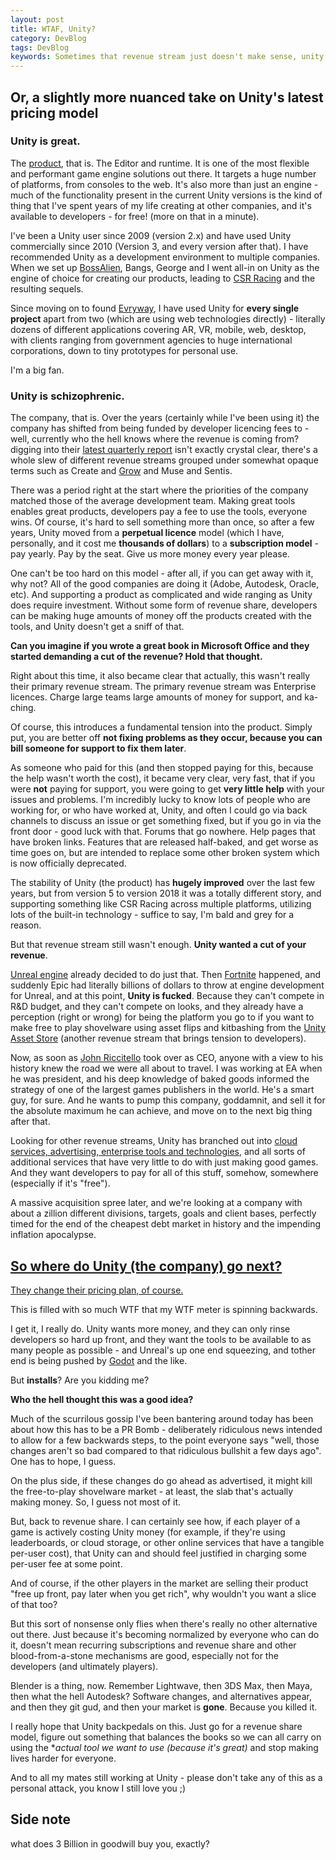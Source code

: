 ```yaml
---
layout: post
title: WTAF, Unity?
category: DevBlog
tags: DevBlog
keywords: Sometimes that revenue stream just doesn't make sense, unity, cashgrab, revenue 
---
```



## Or, a slightly more nuanced take on Unity's latest pricing model

### Unity is great.
The [product](https://unity.com/developer-tools), that is. The Editor and runtime. It is one of the most flexible and performant game engine solutions out there. It targets a huge number of platforms, from consoles to the web. It's also more than just an engine - much of the functionality present in the current Unity versions is the kind of thing that I've spent years of my life creating at other companies, and it's available to developers - for free! (more on that in a minute).

I've been a Unity user since 2009 (version 2.x) and have used Unity commercially since 2010 (Version 3, and every version after that). I have recommended Unity as a development environment to multiple companies. When we set up [BossAlien](https://bossalien.com/), Bangs, George and I went all-in on Unity as the engine of choice for creating our products, leading to [CSR Racing](https://en.wikipedia.org/wiki/CSR_Racing) and the resulting sequels. 

Since moving on to found [Evryway](https://evryway.com), I have used Unity for **every single project** apart from two (which are using web technologies directly) - literally dozens of different applications covering AR, VR, mobile, web, desktop, with clients ranging from government agencies to huge international corporations, down to tiny prototypes for personal use.

I'm a big fan.

### Unity is schizophrenic.
The company, that is. Over the years (certainly while I've been using it) the company has shifted from being funded by developer licencing fees to - well, currently who the hell knows where the revenue is coming from? digging into their [latest quarterly report](https://investors.unity.com/overview/default.aspx) isn't exactly crystal clear, there's a whole slew of different revenue streams grouped under somewhat opaque terms such as Create and [Grow](https://duckduckgo.com/?q=unity+grow) and Muse and Sentis. 

There was a period right at the start where the priorities of the company matched those of the average development team. Making great tools enables great products, developers pay a fee to use the tools, everyone wins.
Of course, it's hard to sell something more than once, so after a few years, Unity moved from a **perpetual licence** model (which I have, personally, and it cost me **thousands of dollars**) to a **subscription model** - pay yearly. Pay by the seat. Give us more money every year please.

One can't be too hard on this model - after all, if you can get away with it, why not? All of the good companies are doing it (Adobe, Autodesk, Oracle, etc). And supporting a product as complicated and wide ranging as Unity does require investment. Without some form of revenue share, developers can be making huge amounts of money off the products created with the tools, and Unity doesn't get a sniff of that.

**Can you imagine if you wrote a great book in Microsoft Office and they started demanding a cut of the revenue? Hold that thought.**

Right about this time, it also became clear that actually, this wasn't really their primary revenue stream. The primary revenue stream was Enterprise licences. Charge large teams large amounts of money for support, and ka-ching. 

Of course, this introduces a fundamental tension into the product. Simply put, you are better off **not fixing problems as they occur, because you can bill someone for support to fix them later**.

As someone who paid for this (and then stopped paying for this, because the help wasn't worth the cost), it became very clear, very fast, that if you were **not** paying for support, you were going to get **very little help** with your issues and problems. I'm incredibly lucky to know lots of people who are working for, or who have worked at, Unity, and often I could go via back channels to discuss an issue or get something fixed, but if you go in via the front door - good luck with that. Forums that go nowhere. Help pages that have broken links. Features that are released half-baked, and get worse as time goes on, but are intended to replace some other broken system which is now officially deprecated.

The stability of Unity (the product) has **hugely improved** over the last few years, but from version 5 to version 2018 it was a totally different story, and supporting something like CSR Racing across multiple platforms, utilizing lots of the built-in technology - suffice to say, I'm bald and grey for a reason.

But that revenue stream still wasn't enough. **Unity wanted a cut of your revenue**.

[Unreal engine](https://www.unrealengine.com/en-US) already decided to do just that. Then [Fortnite](https://store.epicgames.com/en-US/p/fortnite) happened, and suddenly Epic had literally billions of dollars to throw at engine development for Unreal, and at this point, **Unity is fucked**. Because they can't compete in R&D budget, and they can't compete on looks, and they already have a perception (right or wrong) for being the platform you go to if you want to make free to play shovelware using asset flips and kitbashing from the [Unity Asset Store](https://assetstore.unity.com/) (another revenue stream that brings tension to developers).

Now, as soon as [John Riccitello](https://en.wikipedia.org/wiki/John_Riccitiello) took over as CEO, anyone with a view to his history knew the road we were all about to travel. I was working at EA when he was president, and his deep knowledge of baked goods informed the strategy of one of the largest games publishers in the world. He's a smart guy, for sure. And he wants to pump this company, goddamnit, and sell it for the absolute maximum he can achieve, and move on to the next big thing after that.

Looking for other revenue streams, Unity has branched out into [cloud services, advertising, enterprise tools and technologies](https://unity.com/solutions/gaming-services), and all sorts of additional services that have very little to do with just making good games. And they want developers to pay for all of this stuff, somehow, somewhere (especially if it's "free").

A massive acquisition spree later, and we're looking at a company with about a zillion different divisions, targets, goals and client bases, perfectly timed for the end of the cheapest debt market in history and the impending inflation apocalypse. 

## [So where do Unity (the company) go next?](https://media.tenor.co/images/8922d2193965b055e35ece0c6dca4c42/tenor.gif)



[They change their pricing plan, of course.](https://blog.unity.com/news/plan-pricing-and-packaging-updates)

This is filled with so much WTF that my WTF meter is spinning backwards.

I get it, I really do. Unity wants more money, and they can only rinse developers so hard up front, and they want the tools to be available to as many people as possible - and Unreal's up one end squeezing, and tother end is being pushed by [Godot](https://godotengine.org/) and the like.

But **installs**? Are you kidding me?

**Who the hell thought this was a good idea?**

Much of the scurrilous gossip I've been bantering around today has been about how this has to be a PR Bomb - deliberately ridiculous news intended to allow for a few backwards steps, to the point everyone says "well, those changes aren't so bad compared to that ridiculous bullshit a few days ago". One has to hope, I guess.

On the plus side, if these changes do go ahead as advertised, it might kill the free-to-play shovelware market - at least, the slab that's actually making money. So, I guess not most of it.

But, back to revenue share. I can certainly see how, if each player of a game is actively costing Unity money (for example, if they're using leaderboards, or cloud storage, or other online services that have a tangible per-user cost), that Unity can and should feel justified in charging some per-user fee at some point. 

And of course, if the other players in the market are selling their product "free up front, pay later when you get rich", why wouldn't you want a slice of that too?

But this sort of nonsense only flies when there's really no other alternative out there. Just because it's becoming normalized by everyone who can do it, doesn't mean recurring subscriptions and revenue share and other blood-from-a-stone mechanisms are good, especially not for the developers (and ultimately players).

Blender is a thing, now. Remember Lightwave, then 3DS Max, then Maya, then what the hell Autodesk? Software changes, and alternatives appear, and then they git gud, and then your market is **gone**. Because you killed it.

I really hope that Unity backpedals on this. Just go for a revenue share model, figure out something that balances the books so we can all carry on using the **actual tool we want to use (because it's great)* and stop making lives harder for everyone.

And to all my mates still working at Unity - please don't take any of this as a personal attack, you know I still love you ;)

## Side note

what does 3 Billion in goodwill buy you, exactly?

